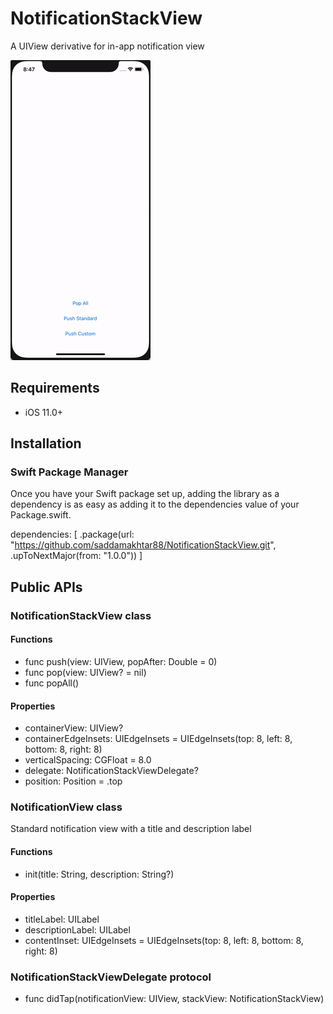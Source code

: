 # NotificationStackView

A UIView derivative for in-app notification view

![](sample.gif)

## Requirements
- iOS 11.0+

## Installation

### Swift Package Manager

Once you have your Swift package set up, adding the library as a dependency is as easy as adding it to the dependencies value of your Package.swift.

dependencies: [
    .package(url: "https://github.com/saddamakhtar88/NotificationStackView.git", .upToNextMajor(from: "1.0.0"))
]

## Public APIs

### NotificationStackView class

#### Functions 
- func push(view: UIView, popAfter: Double = 0)
- func pop(view: UIView? = nil)
- func popAll()

#### Properties
- containerView: UIView?
- containerEdgeInsets: UIEdgeInsets = UIEdgeInsets(top: 8, left: 8, bottom: 8, right: 8)
- verticalSpacing: CGFloat = 8.0
- delegate: NotificationStackViewDelegate?
- position: Position = .top

### NotificationView class

Standard notification view with a title and description label

#### Functions 
- init(title: String, description: String?)

#### Properties
- titleLabel: UILabel
- descriptionLabel: UILabel
- contentInset: UIEdgeInsets = UIEdgeInsets(top: 8, left: 8, bottom: 8, right: 8)

### NotificationStackViewDelegate protocol
- func didTap(notificationView: UIView, stackView: NotificationStackView)
